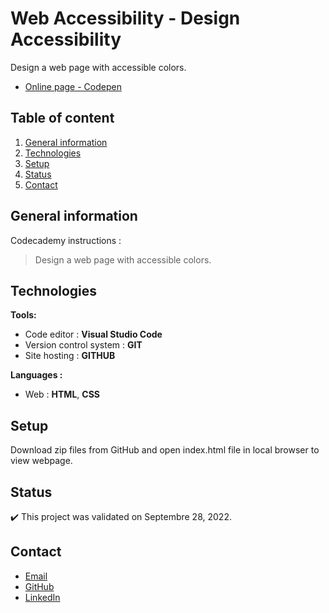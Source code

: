 # Web Accessibility - Design Accessibility

Design a web page with accessible colors.
- [Online page - Codepen](https://codepen.io/ByronMike/pen/BaxbLYa)

## Table of content
1. [General information](#General-information)
2. [Technologies](#Technologies)
3. [Setup](#Setup)
4. [Status](#Status)
5. [Contact](#Contact)

## General information

Codecademy instructions :
> Design a web page with accessible colors.

## Technologies
**Tools:**
 * Code editor : **Visual Studio Code**
 * Version control system : **GIT**
 * Site hosting : **GITHUB**
  
**Languages :**
 * Web : **HTML**, **CSS**
 
## Setup
Download zip files from GitHub and open index.html file in local browser to view webpage.

## Status
:heavy_check_mark: This project was validated on Septembre 28, 2022.

## Contact
* [Email](mailto:auger.michaell@gmail.com)
* [GitHub](https://github.com/ByronMike)
* [LinkedIn](https://www.linkedin.com/in/auger-michael/)